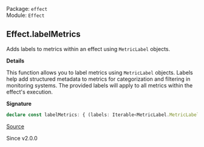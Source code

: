 Package: `effect`<br />
Module: `Effect`<br />

## Effect.labelMetrics

Adds labels to metrics within an effect using `MetricLabel` objects.

**Details**

This function allows you to label metrics using `MetricLabel` objects. Labels
help add structured metadata to metrics for categorization and filtering in
monitoring systems. The provided labels will apply to all metrics within the
effect's execution.

**Signature**

```ts
declare const labelMetrics: { (labels: Iterable<MetricLabel.MetricLabel>): <A, E, R>(self: Effect<A, E, R>) => Effect<A, E, R>; <A, E, R>(self: Effect<A, E, R>, labels: Iterable<MetricLabel.MetricLabel>): Effect<A, E, R>; }
```

[Source](https://github.com/Effect-TS/effect/tree/main/packages/effect/src/Effect.ts#L11635)

Since v2.0.0
